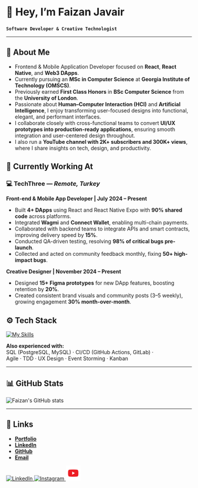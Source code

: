 <!--
Credits and references used in this README:

1) Layout ideas and section inspiration:
   https://github.com/abhisheknaiidu/awesome-github-profile-readme
2) Skill icons (SVG badges):
   https://github.com/tandpfun/skill-icons
3) GitHub stats card:
   https://github.com/anuraghazra/github-readme-stats
-->

# 🐐 Hey, I’m Faizan Javair
**`Software Developer & Creative Technologist`**

---

## 🧠 About Me
- Frontend & Mobile Application Developer focused on **React**, **React Native**, and **Web3 DApps**.  
- Currently pursuing an **MSc in Computer Science** at **Georgia Institute of Technology (OMSCS)**.  
- Previously earned **First Class Honors** in **BSc Computer Science** from the **University of London**.  
- Passionate about **Human–Computer Interaction (HCI)** and **Artificial Intelligence**, I enjoy transforming user-focused designs into functional, elegant, and performant interfaces.  
- I collaborate closely with cross-functional teams to convert **UI/UX prototypes into production-ready applications**, ensuring smooth integration and user-centered design throughout.  
- I also run a **YouTube channel with 2K+ subscribers and 300K+ views**, where I share insights on tech, design, and productivity.  

## 🧩 Currently Working At

### 💻 TechThree — *Remote, Turkey*
**Front-end & Mobile App Developer | July 2024 – Present**
- Built **4+ DApps** using React and React Native Expo with **90% shared code** across platforms.  
- Integrated **Wagmi** and **Connect Wallet**, enabling multi-chain payments.  
- Collaborated with backend teams to integrate APIs and smart contracts, improving delivery speed by **15%**.  
- Conducted QA-driven testing, resolving **98% of critical bugs pre-launch**.  
- Collected and acted on community feedback monthly, fixing **50+ high-impact bugs**.  

**Creative Designer | November 2024 – Present**
- Designed **15+ Figma prototypes** for new DApp features, boosting retention by **20%**.  
- Created consistent brand visuals and community posts (3–5 weekly), growing engagement **30% month-over-month**.  

## ⚙️ Tech Stack

[![My Skills](https://skillicons.dev/icons?i=javascript,python,react,nextjs,typescript,django,nodejs,git,figma&theme=light)](https://skillicons.dev)

**Also experienced with:**  
SQL (PostgreSQL, MySQL) · CI/CD (GitHub Actions, GitLab) ·  
Agile · TDD · UX Design · Event Storming · Kanban

---

## 📊 GitHub Stats
![Faizan's GitHub stats](https://github-readme-stats-seven-sigma-82.vercel.app/api?username=faizanjavair&show_icons=true&theme=gruvbox)

---

## 🔗 Links

- [**Portfolio**](https://faizanjavair.netlify.app/)  
- [**LinkedIn**](https://www.linkedin.com/in/faizan-j-827a2a146/)  
- [**GitHub**](https://github.com/faizanjavair)  
- [**Email**](mailto:faizanjavair@gmail.com)

<a href="https://linkedin.com/in/faizanjavair" target="_blank">
  <img src="https://skillicons.dev/icons?i=linkedin" alt="LinkedIn" width="40" height="40" />
</a>
<a href="https://instagram.com/faizanjavair" target="_blank">
  <img src="https://skillicons.dev/icons?i=instagram" alt="Instagram" width="40" height="40" />
</a>
<a href="https://www.youtube.com/@FaizanJavair" target="_blank">
  <img src="https://raw.githubusercontent.com/edent/SuperTinyIcons/e94212a487d744cb75e75241cb93716836b2d1e2/images/svg/youtube.svg" alt="YouTube" width="40" height="40" />
</a>
